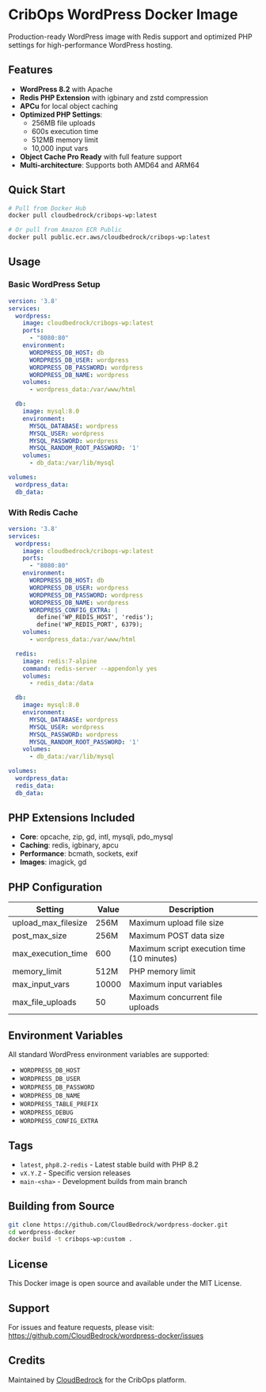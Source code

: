 # CribOps WordPress Docker Image

Production-ready WordPress image with Redis support and optimized PHP settings for high-performance WordPress hosting.

## Features

- **WordPress 8.2** with Apache
- **Redis PHP Extension** with igbinary and zstd compression
- **APCu** for local object caching
- **Optimized PHP Settings**:
  - 256MB file uploads
  - 600s execution time
  - 512MB memory limit
  - 10,000 input vars
- **Object Cache Pro Ready** with full feature support
- **Multi-architecture**: Supports both AMD64 and ARM64

## Quick Start

```bash
# Pull from Docker Hub
docker pull cloudbedrock/cribops-wp:latest

# Or pull from Amazon ECR Public
docker pull public.ecr.aws/cloudbedrock/cribops-wp:latest
```

## Usage

### Basic WordPress Setup

```yaml
version: '3.8'
services:
  wordpress:
    image: cloudbedrock/cribops-wp:latest
    ports:
      - "8080:80"
    environment:
      WORDPRESS_DB_HOST: db
      WORDPRESS_DB_USER: wordpress
      WORDPRESS_DB_PASSWORD: wordpress
      WORDPRESS_DB_NAME: wordpress
    volumes:
      - wordpress_data:/var/www/html

  db:
    image: mysql:8.0
    environment:
      MYSQL_DATABASE: wordpress
      MYSQL_USER: wordpress
      MYSQL_PASSWORD: wordpress
      MYSQL_RANDOM_ROOT_PASSWORD: '1'
    volumes:
      - db_data:/var/lib/mysql

volumes:
  wordpress_data:
  db_data:
```

### With Redis Cache

```yaml
version: '3.8'
services:
  wordpress:
    image: cloudbedrock/cribops-wp:latest
    ports:
      - "8080:80"
    environment:
      WORDPRESS_DB_HOST: db
      WORDPRESS_DB_USER: wordpress
      WORDPRESS_DB_PASSWORD: wordpress
      WORDPRESS_DB_NAME: wordpress
      WORDPRESS_CONFIG_EXTRA: |
        define('WP_REDIS_HOST', 'redis');
        define('WP_REDIS_PORT', 6379);
    volumes:
      - wordpress_data:/var/www/html

  redis:
    image: redis:7-alpine
    command: redis-server --appendonly yes
    volumes:
      - redis_data:/data

  db:
    image: mysql:8.0
    environment:
      MYSQL_DATABASE: wordpress
      MYSQL_USER: wordpress
      MYSQL_PASSWORD: wordpress
      MYSQL_RANDOM_ROOT_PASSWORD: '1'
    volumes:
      - db_data:/var/lib/mysql

volumes:
  wordpress_data:
  redis_data:
  db_data:
```

## PHP Extensions Included

- **Core**: opcache, zip, gd, intl, mysqli, pdo_mysql
- **Caching**: redis, igbinary, apcu
- **Performance**: bcmath, sockets, exif
- **Images**: imagick, gd

## PHP Configuration

| Setting | Value | Description |
|---------|-------|-------------|
| upload_max_filesize | 256M | Maximum upload file size |
| post_max_size | 256M | Maximum POST data size |
| max_execution_time | 600 | Maximum script execution time (10 minutes) |
| memory_limit | 512M | PHP memory limit |
| max_input_vars | 10000 | Maximum input variables |
| max_file_uploads | 50 | Maximum concurrent file uploads |

## Environment Variables

All standard WordPress environment variables are supported:

- `WORDPRESS_DB_HOST`
- `WORDPRESS_DB_USER`
- `WORDPRESS_DB_PASSWORD`
- `WORDPRESS_DB_NAME`
- `WORDPRESS_TABLE_PREFIX`
- `WORDPRESS_DEBUG`
- `WORDPRESS_CONFIG_EXTRA`

## Tags

- `latest`, `php8.2-redis` - Latest stable build with PHP 8.2
- `vX.Y.Z` - Specific version releases
- `main-<sha>` - Development builds from main branch

## Building from Source

```bash
git clone https://github.com/CloudBedrock/wordpress-docker.git
cd wordpress-docker
docker build -t cribops-wp:custom .
```

## License

This Docker image is open source and available under the MIT License.

## Support

For issues and feature requests, please visit: https://github.com/CloudBedrock/wordpress-docker/issues

## Credits

Maintained by [CloudBedrock](https://cloudbedrock.com) for the CribOps platform.